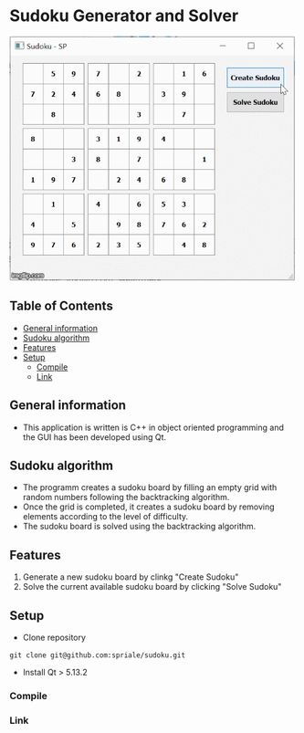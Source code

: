 # Sudoku Generator and Solver

![](sudokuSP.gif)

## Table of Contents 
- [General information](#general-information)
- [Sudoku algorithm](#sudoku-algorithm)
- [Features](#features)
- [Setup](#setup)
  - [Compile](#compile)
  - [Link](#link)

## General information
* This application is written is C++ in object oriented programming and the GUI has been developed using Qt.

## Sudoku algorithm
* The programm creates a sudoku board by filling an empty grid with random numbers following the backtracking algorithm.
* Once the grid is completed, it creates a sudoku board by removing elements according to the level of difficulty.
* The sudoku board is solved using the backtracking algorithm. 

## Features
1. Generate a new sudoku board by clinkg "Create Sudoku"
2. Solve the current available sudoku board by clicking "Solve Sudoku"

## Setup
* Clone repository
```shell
git clone git@github.com:spriale/sudoku.git
```
* Install Qt > 5.13.2

### Compile

### Link

